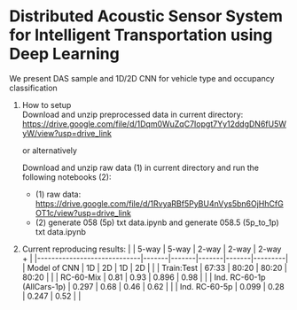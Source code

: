 # Distributed Acoustic Sensor System for Intelligent Transportation using Deep Learning
We present DAS sample and 1D/2D CNN for vehicle type and occupancy classification

1. How to setup <br>
   Download and unzip preprocessed data in current directory: https://drive.google.com/file/d/1Dqm0WuZqC7Iopgt7Yy12ddgDN6fU5WyW/view?usp=drive_link <br>

   or alternatively <br>

   Download and unzip raw data (1) in current directory and run the following notebooks (2):<br>
   * (1) raw data: https://drive.google.com/file/d/1RvyaRBf5PyBU4nVys5bn6OjHhCfGOT1c/view?usp=drive_link<br>
   * (2) generate 058 (5p) txt data.ipynb and generate 058.5 (5p_to_1p) txt data.ipynb

2. Current reproducing results:
   |                             | 5-way | 5-way | 2-way | 2-way | 2-way + |
   |-----------------------------|-------|-------|-------|-------|---------|
   | Model of CNN                | 1D    | 2D    | 1D    | 2D    |         |
   | Train:Test                  | 67:33 | 80:20 | 80:20 | 80:20 |         |
   | RC-60-Mix                   | 0.81  | 0.93  | 0.896 | 0.98  |         |
   | Ind. RC-60-1p  (AllCars-1p) | 0.297 | 0.68  | 0.46  | 0.62  |         |
   | Ind. RC-60-5p               | 0.099 | 0.28  | 0.247 | 0.52  |         |
